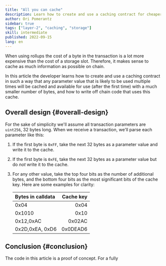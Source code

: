 ```yaml
---
title: "All you can cache"
description: Learn how to create and use a caching contract for cheaper rollup transactions
author: Ori Pomerantz
sidebar: true
tags: ["layer-2", "caching", "storage"]
skill: intermediate
published: 2022-09-15
lang: en
---
```


When using rollups the cost of a byte in the transaction is a lot more expensive than the cost of a storage slot. Therefore, it makes sense to cache as much information as possible on chain.

In this article the developer learns how to create and use a caching contract in such a way that any parameter value that is likely to be used multiple times will be cached and available for use (after the first time) with a much smaller number of bytes, and how to write off chain code that uses this cache.

## Overall design {#overall-design}

For the sake of simplicity we'll assume all transaction parameters are `uint256`, 32 bytes long. When we receive a transaction, we'll parse each parameter like this:

1. If the first byte is `0xFF`, take the next 32 bytes as a parameter value and write it to the cache.

2. If the first byte is `0xFE`, take the next 32 bytes as a parameter value but do *not* write it to the cache. 

3. For any other value, take the top four bits as the number of additional bytes, and the bottom four bits as the most significant bits of the cache key. Here are some examples for clarity:

   | Bytes in calldata | Cache key |
   | :---------------- | --------: |
   | 0x04              | 0x04      |
   | 0x1010            | 0x10      |
   | 0x12,0xAC         | 0x02AC    |
   | 0x2D,0xEA, 0xD6   | 0x0DEAD6  |



## Conclusion {#conclusion}

The code in this article is a proof of concept. For a fully 
